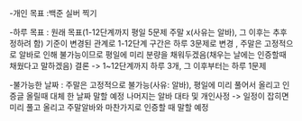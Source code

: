 -개인 목표 :백준 실버 찍기

-하루 목표 :
원래 목표(1-12단계까지 평일 5문제 주말 x(사유는 알바), 그 이후는 추후 정하려 함) 
기준이 변경된 관계로 1-12단계 구간은 하루 3문제로 변경 , 주말은 고정적으로 알바로 인해 불가능이므로 평일에 미리 분량을 채워두겠음(채우는 날에는 인증할때 채웠다고 말하겠음) 
결론 -> 1~12단계까지 하루 3개, 그 이후부터는 하루 1문제

-불가능한 날짜 : 주말은 고정적으로 불가능(사유: 알바), 평일에 미리 풀어서 올리고 인증글 올릴때 대체 한 날짜 말할 예정
나머지는 알바 대타 및 개인사정 -> 일정이 잡히면 미리 풀고 올리고 주말알바와 마찬가지로 인증할 때 말할 예정
